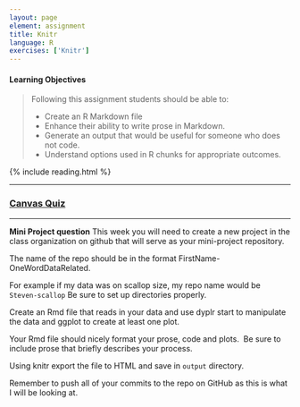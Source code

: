 ```yaml
---
layout: page
element: assignment
title: Knitr                
language: R
exercises: ['Knitr']
---
```


#### Learning Objectives

> Following this assignment students should be able to:
>
> *   Create an R Markdown file
> *   Enhance their ability to write prose in Markdown.
> *   Generate an output that would be useful for someone who does not code.
> *   Understand options used in R chunks for appropriate outcomes.


{% include reading.html %}





<!-- End of Assignments Template - Be sure to keep the include statements -->

****

### [Canvas Quiz](https://canvas.uw.edu/courses/1342171/quizzes/1159686)

---

**Mini Project question**
This week you will need to create a new project in the class organization on github that will serve as your mini-project repository.

The name of the repo should be in the format FirstName-OneWordDataRelated.

For example if my data was on scallop size, my repo name would be `Steven-scallop`
Be sure to set up directories properly.

Create an Rmd file that reads in your data and use dyplr start to manipulate the data and ggplot to create at least one plot.

Your Rmd file should nicely format your prose, code and plots.  Be sure to include prose that briefly describes your process.

Using knitr export the file to HTML and save in `output` directory.

Remember to push all of your commits to the repo on GitHub as this is what I will be looking at.
